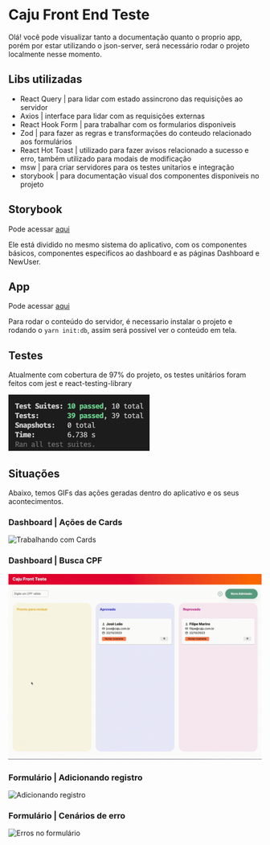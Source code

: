 
# Caju Front End Teste

Olá! você pode visualizar tanto a documentação quanto o proprio app, porém por estar utilizando o json-server, será necessário rodar o projeto localmente nesse momento.

## Libs utilizadas
- React Query | para lidar com estado assincrono das requisições ao servidor
- Axios | interface para lidar com as requisições externas
- React Hook Form | para trabalhar com os formularios disponiveis
- Zod | para fazer as regras e transformações do conteudo relacionado aos formulários
- React Hot Toast | utilizado para fazer avisos relacionado a sucesso e erro, também utilizado para modais de modificação
- msw | para criar servidores para os testes unitarios e integração
- storybook | para documentação visual dos componentes disponiveis no projeto

## Storybook
Pode acessar [aqui](https://starlit-chaja-1ef679.netlify.app/)

Ele está dividido no mesmo sistema do aplicativo, com os componentes básicos, componentes especificos ao dashboard e as páginas Dashboard e NewUser.

## App
Pode acessar [aqui](https://luxury-swan-7a534e.netlify.app/#/dashboard)

Para rodar o conteúdo do servidor, é necessario instalar o projeto e rodando o `yarn init:db`, assim será possivel ver o conteúdo em tela.

## Testes
Atualmente com cobertura de 97% do projeto, os testes unitários foram feitos com jest e react-testing-library

![Testes unitários / integração](.github/testes-caju.png)

## Situações

Abaixo, temos GIFs das ações geradas dentro do aplicativo e os seus acontecimentos.

### Dashboard | Ações de Cards

![Trabalhando com Cards](.github/tela-inicial-acoes-card.gif)

### Dashboard | Busca CPF

![Buscando cpf](.github/tela-inicial-busca-cpf.gif)

### Formulário | Adicionando registro

![Adicionando registro](.github/tela-form-adicionando-registro.gif)

### Formulário | Cenários de erro

![Erros no formulário](.github/tela-form-com-erros.gif)